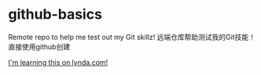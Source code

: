 # github-basics
Remote repo to help me test out my Git skillz! 远端仓库帮助测试我的Git技能！直接使用github创建

[I'm learning this on lynda.com!](http://www.lynda.com)
